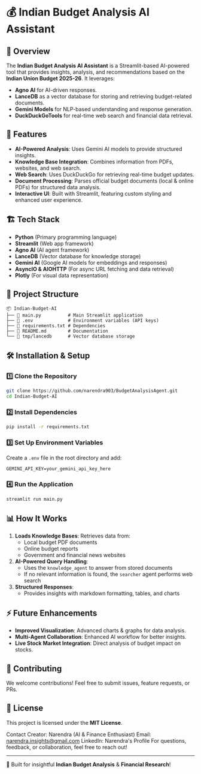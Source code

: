 # 💰 Indian Budget Analysis AI Assistant

## 📌 Overview
The **Indian Budget Analysis AI Assistant** is a Streamlit-based AI-powered tool that provides insights, analysis, and recommendations based on the **Indian Union Budget 2025-26**. It leverages:
- **Agno AI** for AI-driven responses.
- **LanceDB** as a vector database for storing and retrieving budget-related documents.
- **Gemini Models** for NLP-based understanding and response generation.
- **DuckDuckGoTools** for real-time web search and financial data retrieval.

## 🚀 Features
- **AI-Powered Analysis**: Uses Gemini AI models to provide structured insights.
- **Knowledge Base Integration**: Combines information from PDFs, websites, and web search.
- **Web Search**: Uses DuckDuckGo for retrieving real-time budget updates.
- **Document Processing**: Parses official budget documents (local & online PDFs) for structured data analysis.
- **Interactive UI**: Built with Streamlit, featuring custom styling and enhanced user experience.

## 🏗️ Tech Stack
- **Python** (Primary programming language)
- **Streamlit** (Web app framework)
- **Agno AI** (AI agent framework)
- **LanceDB** (Vector database for knowledge storage)
- **Gemini AI** (Google AI models for embeddings and responses)
- **AsyncIO & AIOHTTP** (For async URL fetching and data retrieval)
- **Plotly** (For visual data representation)

## 📂 Project Structure
```
📦 Indian-Budget-AI
├── 📜 main.py          # Main Streamlit application
├── 📜 .env             # Environment variables (API keys)
├── 📜 requirements.txt # Dependencies
├── 📜 README.md        # Documentation
└── 📂 tmp/lancedb      # Vector database storage
```

## 🛠️ Installation & Setup
### 1️⃣ Clone the Repository
```bash
git clone https://github.com/narendra903/BudgetAnalysisAgent.git
cd Indian-Budget-AI
```

### 2️⃣ Install Dependencies
```bash
pip install -r requirements.txt
```

### 3️⃣ Set Up Environment Variables
Create a `.env` file in the root directory and add:
```
GEMINI_API_KEY=your_gemini_api_key_here
```

### 4️⃣ Run the Application
```bash
streamlit run main.py
```

## 📊 How It Works
1. **Loads Knowledge Bases**: Retrieves data from:
   - Local budget PDF documents
   - Online budget reports
   - Government and financial news websites
2. **AI-Powered Query Handling**:
   - Uses the `knowledge_agent` to answer from stored documents
   - If no relevant information is found, the `searcher` agent performs web search
3. **Structured Responses**:
   - Provides insights with markdown formatting, tables, and charts

## ⚡ Future Enhancements
- **Improved Visualization**: Advanced charts & graphs for data analysis.
- **Multi-Agent Collaboration**: Enhanced AI workflow for better insights.
- **Live Stock Market Integration**: Direct analysis of budget impact on stocks.

## 🤝 Contributing
We welcome contributions! Feel free to submit issues, feature requests, or PRs.

## 📜 License
This project is licensed under the **MIT License**.

Contact
Creator: Narendra (AI & Finance Enthusiast)
Email: narendra.insights@gmail.com
LinkedIn: Narendra's Profile
For questions, feedback, or collaboration, feel free to reach out!

---
🚀 Built for insightful **Indian Budget Analysis** & **Financial Research**!

